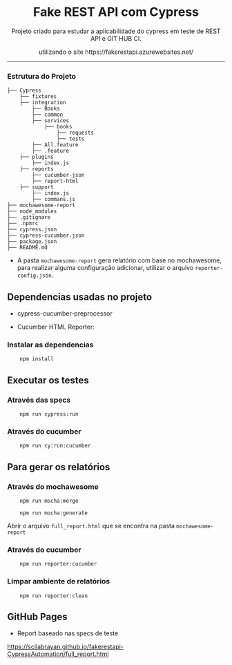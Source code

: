 <h1 align="center">Fake REST API com Cypress</h1>
<p align="center">Projeto criado para estudar a aplicabilidade do cypress em teste de REST API e GIT HUB CI.</p>
<p align="center">utilizando o site https://fakerestapi.azurewebsites.net/</p>

--------------------------
<h3>Estrutura do Projeto</h3>

```
├── Cypress
    ├── fixtures 
    ├── integration
        ├── Books
        ├── common
        ├── services
            ├── books
                ├── requests
                ├── tests
        ├── All.feature
        ├── .feature
    ├── plugins
        ├── index.js
    ├── reports
        ├── cucumber-json
        ├── report-html 
    ├── support
        ├── index.js
        ├── commans.js 
├── mochawesome-report
├── node_modules
├── .gitignore
├── .npmrc
├── cypress.json
├── cypress-cucumber.json
├── package.json
├── README.md  
```

- A pasta `mochawesome-report` gera relatório com base no mochawesome, para realizar alguma configuração adicionar, utilizar o arquivo `reporter-config.json`. 

<h2> Dependencias usadas no projeto</h2>

- cypress-cucumber-preprocessor 

- Cucumber HTML Reporter:


<h3>Instalar as dependencias</h3>

```
    npm install 
```

<h2>Executar os testes</h2>

<h3>Através das specs</h3>

````
    npm run cypress:run
````

<h3>Através do cucumber</h3>

````
    npm run cy:run:cucumber
````

<h2>Para gerar os relatórios</h2>


<h3>Através do mochawesome</h3>

```
    npm run mocha:merge
```

```
    npm run mocha:generate
```

Abrir o arquivo `full_report.html` que se encontra na pasta `mochawesome-report`

<h3>Através do cucumber</h3>

```
    npm run reporter:cucumber
```

<h3>Limpar ambiente de relatórios</h3>

```
    npm run reporter:clean
```


<h2>GitHub Pages</h2>

- Report baseado nas specs de teste 

https://scilabrayan.github.io/fakerestapi-CypressAutomation/full_report.html 